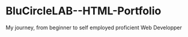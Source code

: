 # BluCircleLAB--HTML-Portfolio
My journey, from beginner to self employed proficient Web Developper

